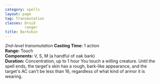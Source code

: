 ```yaml
---
category: spells
layout: page
tag: Transmutation
classes: Druid
         ranger
title: Barkskin 
---
```

_2nd-level transmutation_ 
**Casting Time:** 1 action    
**Range:** Touch    
**Components:** V, S, M (a handful of oak bark)    
**Duration:** Concentration, up to 1 hour 
You touch a willing creature. Until the spell ends, the target's skin has a rough, bark-like appearance, and the target's AC can't be less than 16, regardless of what kind of armor it is wearing.